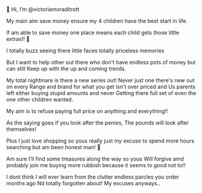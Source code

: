 👋 Hi, I’m @victoriamoraditrott

My main aim save money ensure my 4 children
have the best start in life. 

If am able to save money one place
means each child gets those little extras!! 💝 

I totally buzz seeing there little faces totally priceless memories 

But I want to help other out there who 
don't have endless pots of money but can still
Keep up with the up and coming trends. 

My total nightmare is there a new series out! 
Never just one there's new out on every
Range and brand for what you get isn't over priced and 
Us parents left either buying stupid amounts and never
Getting there full set of even the one other children wanted.

My aim is to refuse paying full price on anything and everything!!

As the saying goes if you look after the penies, 
The pounds will look after themselves! 

Plus I just love shopping so yous really just my excuse
to spend more hours searching but am been honest man! 🤩

Am sure I'll find some treasures along the way so yous
Will forgive amd probably join me buying more rubbish
because it seems to good not to!!

I dont think I will ever learn from the clutter
endless parcles you order months ago Nd totally
forgotten about! My excuses anyways..

